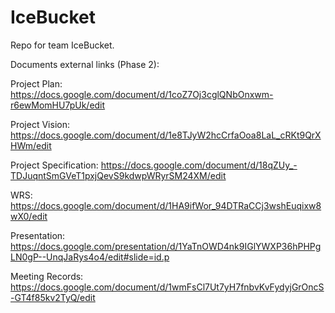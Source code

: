 # IceBucket

Repo for team IceBucket.

Documents external links (Phase 2):

Project Plan: https://docs.google.com/document/d/1coZ7Oj3cglQNbOnxwm-r6ewMomHU7pUk/edit

Project Vision: https://docs.google.com/document/d/1e8TJyW2hcCrfaOoa8LaL_cRKt9QrXHWm/edit

Project Specification: https://docs.google.com/document/d/18qZUy_-TDJuqntSmGVeT1pxjQevS9kdwpWRyrSM24XM/edit

WRS: https://docs.google.com/document/d/1HA9ifWor_94DTRaCCj3wshEuqixw8wX0/edit

Presentation: https://docs.google.com/presentation/d/1YaTnOWD4nk9IGlYWXP36hPHPgLN0gP--UnqJaRys4o4/edit#slide=id.p

Meeting Records: https://docs.google.com/document/d/1wmFsCl7Ut7yH7fnbvKvFydyjGrOncS-GT4f85kv2TyQ/edit
